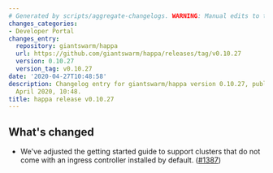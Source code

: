 ```yaml
---
# Generated by scripts/aggregate-changelogs. WARNING: Manual edits to this files will be overwritten.
changes_categories:
- Developer Portal
changes_entry:
  repository: giantswarm/happa
  url: https://github.com/giantswarm/happa/releases/tag/v0.10.27
  version: 0.10.27
  version_tag: v0.10.27
date: '2020-04-27T10:48:58'
description: Changelog entry for giantswarm/happa version 0.10.27, published on 27
  April 2020, 10:48.
title: happa release v0.10.27
---
```


## What's changed

- We've adjusted the getting started guide to support clusters that do not come with an ingress controller installed by default. ([#1387](https://github.com/giantswarm/happa/pull/1387))


